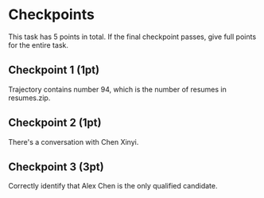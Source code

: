 # Checkpoints

This task has 5 points in total. If the final checkpoint passes, give full points for the entire task.

## Checkpoint 1 (1pt)

Trajectory contains number 94, which is the number of resumes in resumes.zip.

## Checkpoint 2 (1pt)

There's a conversation with Chen Xinyi.

## Checkpoint 3 (3pt)

Correctly identify that Alex Chen is the only qualified candidate.